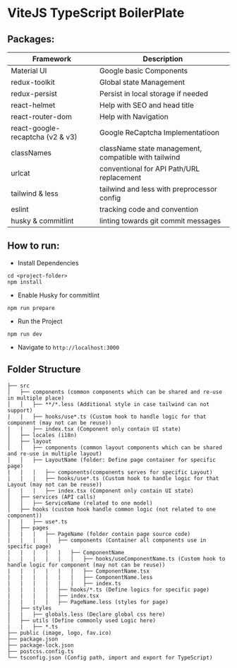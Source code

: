 # ViteJS TypeScript BoilerPlate
## Packages:
| Framework | Description |
| --- | --- |
| Material UI | Google basic Components |
| redux-toolkit | Global state Management |
| redux-persist | Persist in local storage if needed |
| react-helmet | Help with SEO and head title |
| react-router-dom | Help with Navigation |
| react-google-recaptcha (v2 & v3) | Google ReCaptcha Implementatioon |
| classNames | className state management, compatible with tailwind |
| urlcat | conventional for API Path/URL replacement |
| tailwind & less | tailwind and less with preprocessor config |
| eslint | tracking code and convention |
| husky & commitlint | linting towards git commit messages |

## How to run:
- Install Dependencies

```
cd <project-folder>
npm install
```

- Enable Husky for commitlint
```
npm run prepare
```

- Run the Project

```
npm run dev
```

- Navigate to `http://localhost:3000`

## Folder Structure

```
├── src
│   ├── components (common components which can be shared and re-use in multiple place)
│   │   ├── **/*.less (Additional style in case tailwind can not support)
|   |   ├── hooks/use*.ts (Custom hook to handle logic for that component (may not can be reuse))
|   |   ├── index.tsx (Component only contain UI state)
│   ├── locales (i18n)
│   ├── layout
│   │   ├── components (common layout components which can be shared and re-use in multiple layout)
│   │   ├── LayoutName (folder: Define page container for specific page)
|   |   |   ├── components(components serves for specific Layout)
|   |   |   ├── hooks/use*.ts (Custom hook to handle logic for that Layout (may not can be reuse))
|   |   |   ├── index.tsx (Component only contain UI state)
│   ├── services (API calls)
│   │   ├── ServiceName (related to one model)
│   ├── hooks (custom hook handle common logic (not related to one component))
|   |   ├── use*.ts
│   ├── pages
|   |   |   ├── PageName (folder contain page source code)
|   |   |   |   ├── components (Container all components use in specific page)
|   |   |   |   |   ├── ComponentName
|   |   |   |   |   |   ├── hooks/useComponentName.ts (Custom hook to handle logic for component (may not can be reuse))
|   |   |   |   |   |   ├── ComponentName.tsx
|   |   |   |   |   |   ├── ComponentName.less
|   |   |   |   |   |   ├── index.ts
|   |   |   |   ├── hooks/*.ts (Define logics for specific page)
|   |   |   |   ├── index.tsx
|   |   |   |   ├── PageName.less (styles for page)
│   ├── styles
|   |   ├── globals.less (Declare global css here)
│   ├── utils (Define commonly used Logic here)
|   |   ├── *.ts
├── public (image, logo, fav.ico)
├── package.json
├── package-lock.json
├── postcss.config.ts
└── tsconfig.json (Config path, import and export for TypeScript)
```
